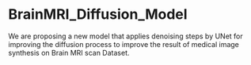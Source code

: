 # BrainMRI_Diffusion_Model
We are proposing a new model that applies denoising steps by UNet for improving the diffusion process to improve the result of medical image synthesis on Brain MRI scan Dataset.
